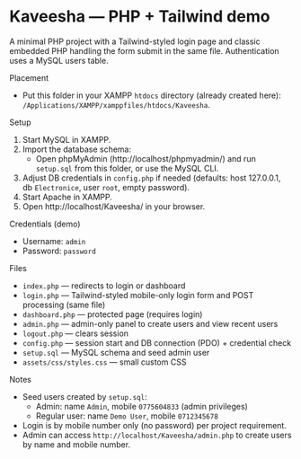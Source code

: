 # Kaveesha — PHP + Tailwind demo

A minimal PHP project with a Tailwind-styled login page and classic embedded PHP handling the form submit in the same file. Authentication uses a MySQL users table.

Placement
- Put this folder in your XAMPP `htdocs` directory (already created here): `/Applications/XAMPP/xamppfiles/htdocs/Kaveesha`.

Setup
1. Start MySQL in XAMPP.
2. Import the database schema:
	- Open phpMyAdmin (http://localhost/phpmyadmin/) and run `setup.sql` from this folder, or use the MySQL CLI.
3. Adjust DB credentials in `config.php` if needed (defaults: host 127.0.0.1, db `Electronice`, user `root`, empty password).
4. Start Apache in XAMPP.
5. Open http://localhost/Kaveesha/ in your browser.

Credentials (demo)
- Username: `admin`
- Password: `password`

Files
- `index.php` — redirects to login or dashboard
- `login.php` — Tailwind-styled mobile-only login form and POST processing (same file)
- `dashboard.php` — protected page (requires login)
- `admin.php` — admin-only panel to create users and view recent users
- `logout.php` — clears session
- `config.php` — session start and DB connection (PDO) + credential check
- `setup.sql` — MySQL schema and seed admin user
- `assets/css/styles.css` — small custom CSS

Notes
- Seed users created by `setup.sql`:
	- Admin: name `Admin`, mobile `0775604833` (admin privileges)
	- Regular user: name `Demo User`, mobile `0712345678`
- Login is by mobile number only (no password) per project requirement.
- Admin can access `http://localhost/Kaveesha/admin.php` to create users by name and mobile number.
